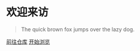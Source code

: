 # 欢迎来访

> The quick brown fox jumps over the lazy dog.

[前往仓库](https://github.com/AmzGrainRain/Documents)
[开始浏览](/docs/README)


